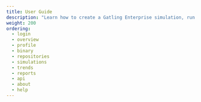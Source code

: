 ```yaml
---
title: User Guide
description: "Learn how to create a Gatling Enterprise simulation, run it and analyze the results."
weight: 200
ordering:
  - login
  - overview
  - profile
  - binary
  - repositories
  - simulations
  - trends
  - reports
  - api
  - about
  - help
---
```

